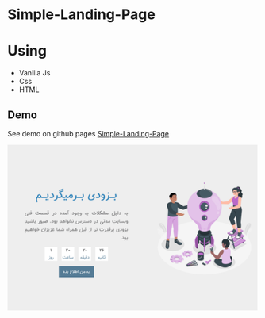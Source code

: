 # Simple-Landing-Page

# Using

- Vanilla Js
- Css
- HTML

## Demo

See demo on github pages
[Simple-Landing-Page](https://kamalheydari.github.io/simple-landing-page/)

![demo](demo.png)
